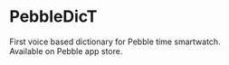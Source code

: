 # PebbleDicT
First voice based dictionary for Pebble time smartwatch.<br>
Available on Pebble app store. 
